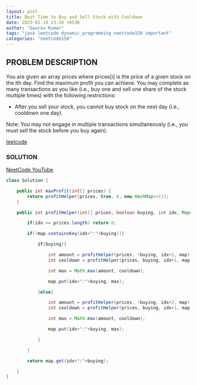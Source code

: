 ```yaml
---
layout: post
title: Best Time to Buy and Sell Stock with Cooldown
date: 2023-01-18 23:28 +0530
author: "Gaurav Kumar"
tags: "java leetcode dynamic_programming neetcode150 important"
categories: "neetcode150"
---
```


## PROBLEM DESCRIPTION

You are given an array prices where prices[i] is the price of a given stock on the ith day.
Find the maximum profit you can achieve. You may complete as many transactions as you like (i.e., buy one and sell one share of the stock multiple times) with the following restrictions:

- After you sell your stock, you cannot buy stock on the next day (i.e., cooldown one day).

Note: You may not engage in multiple transactions simultaneously (i.e., you must sell the stock before you buy again).

[leetcode](https://leetcode.com/problems/best-time-to-buy-and-sell-stock-with-cooldown/description/)

### SOLUTION

[NeetCode YouTube](https://www.youtube.com/watch?v=I7j0F7AHpb8)

```java
class Solution {

    public int maxProfit(int[] prices) {
        return profitHelper(prices, true, 0, new HashMap<>());
    }

    public int profitHelper(int[] prices, boolean buying, int idx, Map<String, Integer> map){

        if(idx >= prices.length) return 0;

        if(!map.containsKey(idx+":"+buying)){

            if(buying){

                int amount = profitHelper(prices, !buying, idx+1, map) - prices[idx];
                int cooldown = profitHelper(prices, buying, idx+1, map);

                int max = Math.max(amount, cooldown);

                map.put(idx+":"+buying, max);

            }else{

                int amount = profitHelper(prices, !buying, idx+2, map) + prices[idx];
                int cooldown = profitHelper(prices, buying, idx+1, map);

                int max = Math.max(amount, cooldown);

                map.put(idx+":"+buying, max);

            }

        }

        return map.get(idx+":"+buying);

    }
}
```
